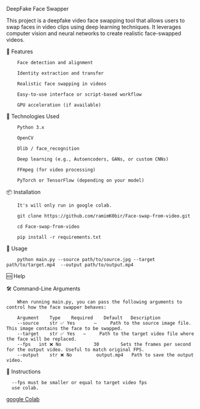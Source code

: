 DeepFake Face Swapper 

This project is a deepfake video face swapping tool that allows users to swap faces in video clips using deep learning techniques. It leverages computer vision and neural networks to create realistic face-swapped videos.



🚀 Features

        Face detection and alignment
        
        Identity extraction and transfer
        
        Realistic face swapping in videos
        
        Easy-to-use interface or script-based workflow
        
        GPU acceleration (if available)

🧠 Technologies Used

        Python 3.x
        
        OpenCV
        
        Dlib / face_recognition
        
        Deep learning (e.g., Autoencoders, GANs, or custom CNNs)
        
        FFmpeg (for video processing)
        
        PyTorch or TensorFlow (depending on your model)


📦 Installation


        
        It's will only run in google colab.
        
        git clone https://github.com/ramimK0bir/Face-swap-from-video.git
        
        cd Face-swap-from-video
        
        pip install -r requirements.txt

🧪 Usage

        python main.py --source path/to/source.jpg --target path/to/target.mp4  --output path/to/output.mp4
        
🆘 Help

🛠️ Command-Line Arguments

        When running main.py, you can pass the following arguments to control how the face swapper behaves:

        Argument	Type	Required	Default	  Description
        --source	str	✅ Yes   	—	  Path to the source image file. This image contains the face to be swapped.
        --target	str	✅ Yes  	—	  Path to the target video file where the face will be replaced.
        --fps	int	❌ No	        30        Sets the frames per second for the output video. Useful to match original FPS.
        --output	str	❌ No	     output.mp4	  Path to save the output video.

        
👋 Instructions 

      --fps must be smaller or equal to target video fps 
      use colab.
[google Colab](https://colab.research.google.com)
        
